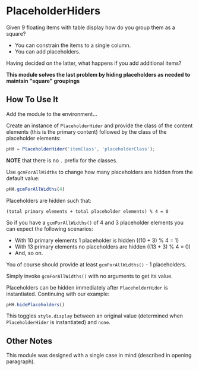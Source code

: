 # PlaceholderHiders #

Given 9 floating items with table display how do you group them as a square?

- You can constrain the items to a single column.
- You can add placeholders.

Having decided on the latter, what happens if you add additional items?

**This module solves the last problem by hiding placeholders as needed to maintain "square" groupings**

## How To Use It ##

Add the module to the environment...

Create an instance of `PlaceholderHider` and provide the class of the content elements (this is the primary content) followed by the class of the placeholder elements:

``` JavaScript
pHH = PlaceholderHider('itemClass', 'placeholderClass');
```

**NOTE** that there is no `.` prefix for the classes.

Use `gcmForAllWidths` to change how many placeholders are hidden from the default value:

``` JavaScript
pHH.gcmForAllWidths(4)
```

Placeholders are hidden such that:

    (total primary elements + total placeholder elements) % 4 = 0

So if you have a `gcmForAllWidths()` of 4 and 3 placeholder elements you can expect the following scenarios:

- With 10 primary elements 1 placeholder is hidden ((10 + 3) % 4 = 1)
- With 13 primary elements no placeholders are hidden ((13 + 3) % 4 = 0)
- And, so on.

You of course should provide at least `gcmForAllWidths()` - 1 placeholders.

Simply invoke `gcmForAllWidths()` with no arguments to get its value.

Placeholders can be hidden immediately after `PlaceholderHider` is instantiated.
Continuing with our example:

``` JavaScript
pHH.hidePlaceholders()
```

This toggles `style.display` between an original value (determined when `PlaceholderHider` is instantiated) and `none`.

## Other Notes ##

This module was designed with a single case in mind (described in opening paragraph).
